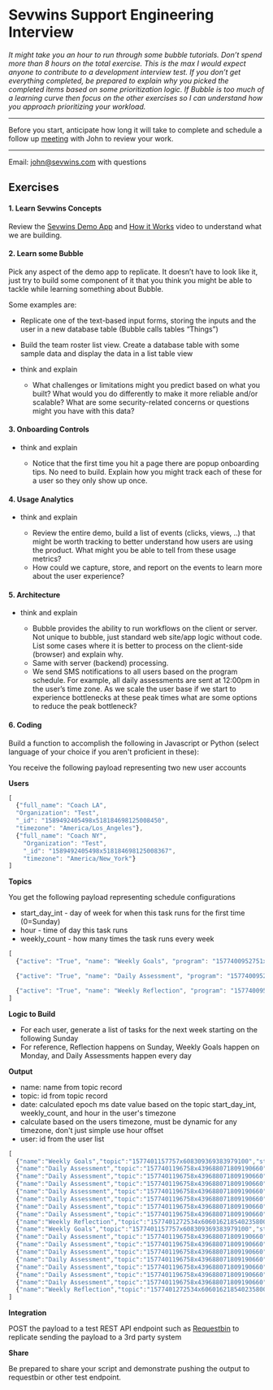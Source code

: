 # Sevwins Support Engineering Interview

_It might take you an hour to run through some bubble tutorials. Don’t spend more than 8 hours on the total exercise. This is the max I would expect anyone to contribute to a development interview test.
If you don’t get everything completed, be prepared to explain why you picked the completed items based on some prioritization logic.
If Bubble is too much of a learning curve then focus on the other exercises so I can understand how you approach prioritizing your workload._
___
Before you start, anticipate how long it will take to complete and schedule a follow up [meeting](https://calendly.com/jr-sevwins/interview) with John to review your work.
___
Email: [john@sevwins.com](mailto:john@sevwins.com) with questions


## Exercises
#### 1. Learn Sevwins Concepts
Review the [Sevwins Demo App](https://demo.sevwins.com/) and [How it Works](https://www.sevwins.com/how-it-works) video to understand what we are building.

#### 2. Learn some Bubble

Pick any aspect of the demo app to replicate. It doesn’t have to look like it, just try to build some component of it that you think you might be able to tackle while learning something about Bubble.

  Some examples are:

  - Replicate one of the text-based input forms, storing the inputs and the user in a new database table (Bubble calls tables “Things”)
  - Build the team roster list view. Create a database table with some sample data and display the data in a list table view

- think and explain

  - What challenges or limitations might you predict based on what you built?
What would you do differently to make it more reliable and/or scalable?
What are some security-related concerns or questions might you have with this data?


#### 3. Onboarding Controls

- think and explain

  - Notice that the first time you hit a page there are popup onboarding tips. No need to build. Explain how you might track each of these for a user so they only show up once.

#### 4. Usage Analytics

- think and explain

  - Review the entire demo, build a list of events (clicks, views, ..) that might be worth tracking to better understand how users are using the product. What might you be able to tell from these usage metrics?
  - How could we capture, store, and report on the events to learn more about the user experience?

#### 5. Architecture

- think and explain

  - Bubble provides the ability to run workflows on the client or server. Not unique to bubble, just standard web site/app logic without code. List some cases where it is better to process on the client-side (browser) and explain why.
  - Same with server (backend) processing.
  - We send SMS notifications to all users based on the program schedule. For example, all daily assessments are sent at 12:00pm in the user’s time zone. As we scale the user base if we start to experience bottlenecks at these peak times what are some options to reduce the peak bottleneck?

#### 6. Coding
Build a function to accomplish the following in Javascript or Python (select language of your choice if you aren't proficient in these):

You receive the following payload representing two new user accounts

**Users**

```javascript
[
  {"full_name": "Coach LA",
  "Organization": "Test",
  "_id": "1589492405498x518184698125008450",
  "timezone": "America/Los_Angeles"},
  {"full_name": "Coach NY",
    "Organization": "Test",
    "_id": "1589492405498x518184698125008367",
    "timezone": "America/New_York"}
]
```

**Topics**

You get the following payload representing schedule configurations

- start_day_int - day of week for when this task runs for the first time (0=Sunday)
- hour - time of day this task runs
- weekly_count - how many times the task runs every week

```javascript
[
  {"active": "True", "name": "Weekly Goals", "program": "1577400952751x443095658217689900", "start_day": "Monday", "Created Date": "2019-12-26T22:59:17.757Z", "Created By": "1574873635764x839567162674233300", "Modified Date": "2020-07-20T17:47:51.810Z", "form": "form_goals", "start_day_int": 0, "weekly_count": 1, "hour": 8, "category": "Goals", "_id": "1577401157757x608309369383979100", "_type": "custom.sw_prgm_topic"},

  {"active": "True", "name": "Daily Assessment", "program": "1577400952751x443095658217689900", "start_day": "Monday", "Created Date": "2019-12-26T22:59:56.758Z", "Created By": "1574873635764x839567162674233300", "Modified Date": "2020-07-20T17:47:47.798Z", "form": "form_assess", "start_day_int": 0, "weekly_count": 7, "hour": 12, "category": "Assess", "_id": "1577401196758x439688071809190660", "_type": "custom.sw_prgm_topic"},

  {"active": "True", "name": "Weekly Reflection", "program": "1577400952751x443095658217689900", "start_day": "Sunday", "Created Date": "2019-12-26T23:01:12.534Z", "Created By": "1574873635764x839567162674233300", "Modified Date": "2020-07-20T17:47:43.033Z", "form": "form_reflect", "start_day_int": 6, "weekly_count": 1, "hour": 20, "category": "Reflect", "_id": "1577401272534x606016218540235800", "_type": "custom.sw_prgm_topic"}
]
```


**Logic to Build**

- For each user, generate a list of tasks for the next week starting on the following Sunday
- For reference, Reflection happens on Sunday, Weekly Goals happen on Monday, and Daily Assessments happen every day

**Output**

  - name: name from topic record
  - topic: id from topic record
  - date: calculated epoch ms date value based on the topic start_day_int, weekly_count, and hour in the user's timezone
  - calculate based on the users timezone, must be dynamic for any timezone, don't just simple use hour offset
  - user: id from the user list

```javascript
[
  {"name":"Weekly Goals","topic":"1577401157757x608309369383979100","status":"Waiting","date":1601294400000,"user":"1589492405498x518184698125008450"},
  {"name":"Daily Assessment","topic":"1577401196758x439688071809190660","status":"Waiting","date":1601308800000,"user":"1589492405498x518184698125008450"},
  {"name":"Daily Assessment","topic":"1577401196758x439688071809190660","status":"Waiting","date":1601395200000,"user":"1589492405498x518184698125008450"},
  {"name":"Daily Assessment","topic":"1577401196758x439688071809190660","status":"Waiting","date":1601481600000,"user":"1589492405498x518184698125008450"},
  {"name":"Daily Assessment","topic":"1577401196758x439688071809190660","status":"Waiting","date":1601568000000,"user":"1589492405498x518184698125008450"},
  {"name":"Daily Assessment","topic":"1577401196758x439688071809190660","status":"Waiting","date":1601654400000,"user":"1589492405498x518184698125008450"},
  {"name":"Daily Assessment","topic":"1577401196758x439688071809190660","status":"Waiting","date":1601740800000,"user":"1589492405498x518184698125008450"},
  {"name":"Daily Assessment","topic":"1577401196758x439688071809190660","status":"Waiting","date":1601827200000,"user":"1589492405498x518184698125008450"},
  {"name":"Weekly Reflection","topic":"1577401272534x606016218540235800","status":"Waiting","date":1601856000000,"user":"1589492405498x518184698125008450"},
  {"name":"Weekly Goals","topic":"1577401157757x608309369383979100","status":"Waiting","date":1601294400000,"user":"1589492405498x518184698125008367"},
  {"name":"Daily Assessment","topic":"1577401196758x439688071809190660","status":"Waiting","date":1601308800000,"user":"1589492405498x518184698125008367"},
  {"name":"Daily Assessment","topic":"1577401196758x439688071809190660","status":"Waiting","date":1601395200000,"user":"1589492405498x518184698125008367"},
  {"name":"Daily Assessment","topic":"1577401196758x439688071809190660","status":"Waiting","date":1601481600000,"user":"1589492405498x518184698125008367"},
  {"name":"Daily Assessment","topic":"1577401196758x439688071809190660","status":"Waiting","date":1601568000000,"user":"1589492405498x518184698125008367"},
  {"name":"Daily Assessment","topic":"1577401196758x439688071809190660","status":"Waiting","date":1601654400000,"user":"1589492405498x518184698125008367"},
  {"name":"Daily Assessment","topic":"1577401196758x439688071809190660","status":"Waiting","date":1601740800000,"user":"1589492405498x518184698125008367"},
  {"name":"Daily Assessment","topic":"1577401196758x439688071809190660","status":"Waiting","date":1601827200000,"user":"1589492405498x518184698125008367"},
  {"name":"Weekly Reflection","topic":"1577401272534x606016218540235800","status":"Waiting","date":1601856000000,"user":"1589492405498x518184698125008367"}
]
```

**Integration**

POST the payload to a test REST API endpoint such as [Requestbin](https://requestbin.com) to replicate sending the payload to a 3rd party system

**Share**

Be prepared to share your script and demonstrate pushing the output to requestbin or other test endpoint.
